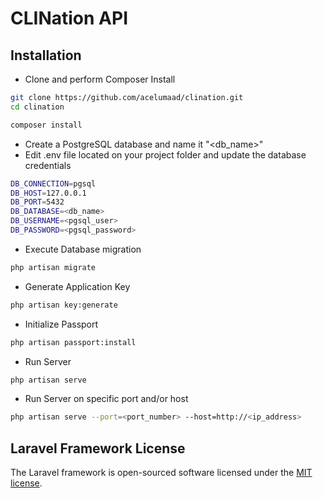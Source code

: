 # CLINation API

## Installation

- Clone and perform Composer Install

```sh
git clone https://github.com/acelumaad/clination.git
cd clination

composer install
```

- Create a PostgreSQL database and name it "<db_name>"
- Edit .env file located on your project folder and update the database credentials

```sh
DB_CONNECTION=pgsql
DB_HOST=127.0.0.1
DB_PORT=5432
DB_DATABASE=<db_name>
DB_USERNAME=<pgsql_user>
DB_PASSWORD=<pgsql_password>
```

- Execute Database migration

```sh
php artisan migrate
```

- Generate Application Key

```sh
php artisan key:generate
```

- Initialize Passport

```sh
php artisan passport:install
```

- Run Server

```sh
php artisan serve
```

- Run Server on specific port and/or host

```sh
php artisan serve --port=<port_number> --host=http://<ip_address>
```

## Laravel Framework License

The Laravel framework is open-sourced software licensed under the [MIT license](http://opensource.org/licenses/MIT).
